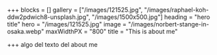 +++
blocks = []
gallery = ["/images/121525.jpg", "/images/raphael-koh-ddw2pdwich8-unsplash.jpg", "/images/1500x500.jpg"]
heading = "hero title"
hero = "/images/121525.jpg"
image = "/images/norbert-stange-in-osaka.webp"
maxWidthPX = "800"
title = "This is about me"

+++
algo del texto del about me